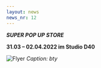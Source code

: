 ```yaml
---
layout: news
news_nr: 12
---
```

**_SUPER POP UP STORE_**

**31.03 – 02.04.2022 im Studio D40**

![Flyer](https://www.emanuelmooner.com/wp-content/uploads/2020/01/IMG_flyer-e1648794178868.jpeg)
*Caption: bty*
